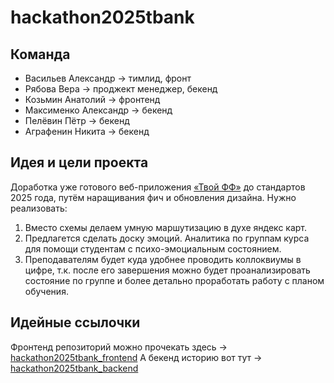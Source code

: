 # hackathon2025tbank
## Команда
- Васильев Александр -> тимлид, фронт
- Рябова Вера -> проджект менеджер, бекенд
- Козьмин Анатолий -> фронтенд
- Максименко Александр -> бекенд
- Пелёвин Пётр -> бекенд
- Аграфенин Никита -> бекенд

## Идея и цели проекта
Доработка уже готового веб-приложения <a href="https://app.profcomff.com/timetable/2025-04-21">«Твой ФФ»</a> до стандартов 2025 года, путём наращивания фич и обновления дизайна.
Нужно реализовать:
1. Вместо схемы делаем умную маршутизацию в духе яндекс карт.
2. Предлагется сделать доску эмоций. Аналитика по группам курса для помощи студентам с психо-эмоциальным состоянием.
3. Преподавателям будет куда удобнее проводить коллоквиумы в цифре, т.к. после его завершения можно будет проанализировать состояние по группе и более детально проработать работу с планом обучения.

## Идейные ссылочки
Фронтенд репозиторий можно прочекать здесь -> <a href="https://github.com/Wyndace/hackathon2025tbank_frontend/">hackathon2025tbank_frontend</a>
А бекенд историю вот тут -> <a href="https://github.com/Wyndace/hackathon2025tbank_backend/">hackathon2025tbank_backend</a>
